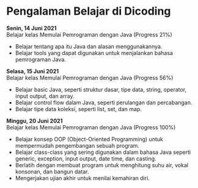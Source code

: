 # Pengalaman Belajar di Dicoding

**Senin, 14 Juni 2021**<br>
Belajar kelas Memulai Pemrograman dengan Java (Progress 21%)
* Belajar tentang apa itu Java dan alasan menggunakannya.
* Belajar tools yang dapat digunakan untuk menjalankan bahasa pemrograman Java.

**Selasa, 15 Juni 2021**<br>
Belajar kelas Memulai Pemrograman dengan Java (Progress 56%)
* Belajar basic Java, seperti struktur dasar, tipe data, string, operator, input output, dan array.
* Belajar control flow dalam Java, seperti perulangan dan percabangan.
* Belajar tipe data koleksi, seperti list, set, dan map.

**Minggu, 20 Juni 2021**<br>
Belajar kelas Memulai Pemrograman dengan Java (Progress 100%)
* Belajar konsep OOP (Object-Oriented Programming) untuk mempermudah pengembangan sebuah program.
* Belajar class-class yang sering digunakan dalam bahasa Java seperti generic, exception, input output, date time, dan casting.
* Berlatih dengan membuat program untuk menghitung suhu air, vokal konsonan, dan bangun datar.
* Mengerjakan ujian akhir untuk menilai kemahiran diri.
